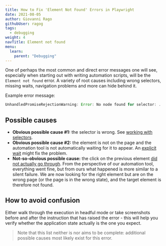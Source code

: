 ```yaml
---
title: How to Fix 'Element Not Found' Errors in Playwright
date: 2021-08-05
author: Giovanni Rago
githubUser: ragog
tags:
  - debugging
weight: 4
navTitle: Element not found
menu:
  learn:
    parent: "Debugging"
---
```


One of perhaps the most common and direct error messages one will see, especially when starting out with writing automation scripts, will be the `Element not found` error. A variety of root causes including wrong selectors, missing waits, navigation problems and more can hide behind it.

Example error message: 
```js
UnhandledPromiseRejectionWarning: Error: No node found for selector: ...
```

## Possible causes

- **Obvious possible cause #1:** the selector is wrong. See [working with selectors](/learn/headless/basics-selectors/).
- **Obvious possible cause #2:** the element is not on the page and the automation tool is not automatically waiting for it to appear. An [explicit wait](/learn/headless/basics-navigation/) might fix the problem.
- **Not-so-obvious possible cause:** the click on the previous element [did not actually go through](/learn/headless/error-click-not-executed/). From the perspective of our automation tool, everything went fine, but from ours what happened is more similar to a silent failure. We are now looking for the right element but are on the wrong page (or the page is in the wrong state), and the target element is therefore not found.

## How to avoid confusion

Either walk through the execution in headful mode or take screenshots before and after the instruction that has raised the error - this will help you verify whether the application state actually is the one you expect. 

> Note that this list neither is nor aims to be complete: additional possible causes most likely exist for this error.